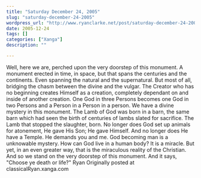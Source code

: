 ```yaml
---
title: "Saturday December 24, 2005"
slug: "saturday-december-24-2005"
wordpress_url: "http://www.ryanclarke.net/post/saturday-december-24-2005/"
date: 2005-12-24
tags: []
categories: ["Xanga"]
description: ""

---
```


Well, here we are, perched upon the very doorstep of this monument. A monument erected in time, in space, but that spans the centuries and the continents. Even spanning the natural and the supernatural.
 But most of all, bridging the chasm between the divine and the vulgar. The Creator who has no beginning creates Himself as a creation, completely dependant on and inside of another creation. One God in three Persons becomes one God in two Persons and a Person in a Person in a person. We have a divine mystery in this monument.
 The Lamb of God was born in a barn, the same barn which had seen the birth of centuries of lambs slated for sacrifice. The Lamb that stopped the slaughter, born.
 No longer does God set up animals for atonement, He gave His Son; He gave Himself. And no longer does He have a Temple. He demands you and me.
 God becoming man is a unknowable mystery. How can God live in a human body? It is a miracle. But yet, in an even greater way, that is the miraculous reality of the Christian.
 And so we stand on the very doorstep of this monument. And it says, "Choose ye death or life?"
 Ryan
Originally posted at classicalRyan.xanga.com
